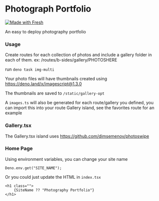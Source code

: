 # Photograph Portfolio

[![Made with Fresh](https://fresh.deno.dev/fresh-badge-dark.svg)](https://fresh.deno.dev)

An easy to deploy photography portfolio

### Usage

Create routes for each collection of photos and include a gallery folder in each
of them. ex: /routes/b-sides/gallery/PHOTOSHERE

run `deno task img-multi`

Your photo files will have thumbnails created using
https://deno.land/x/imagescript@1.3.0

The thumbnails are saved to `/static/gallery-opt`

A `images.ts` will also be generated for each route/gallery you defined, you can
import this into your route Gallery island, see the favorites route for an
example

### Gallery.tsx

The Gallery.tsx island uses https://github.com/dimsemenov/photoswipe

### Home Page

Using environment variables, you can change your site name

```
Deno.env.get("SITE_NAME");
```

Or you could just update the HTML in `index.tsx`

```
<h1 class="">
    {SiteName ?? "Photography Portfolio"}
</h1>
```

